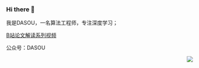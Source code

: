 ### Hi there 👋




我是DASOU，一名算法工程师，专注深度学习；

[B站论文解读系列视频](https://space.bilibili.com/414678948)

公众号：DASOU

<img align="right" src="https://github-readme-stats.vercel.app/api?username=DA-southampton&show_icons=true&icon_color=805AD5&text_color=718096&bg_color=ffffff&hide_title=true" />


<!--
**DA-southampton/DA-southampton** is a ✨ _special_ ✨ repository because its `README.md` (this file) appears on your GitHub profile.

Here are some ideas to get you started:

- 🔭 I’m currently working on ...
- 🌱 I’m currently learning ...
- 👯 I’m looking to collaborate on ...
- 🤔 I’m looking for help with ...
- 💬 Ask me about ...
- 📫 How to reach me: ...
- 😄 Pronouns: ...
- ⚡ Fun fact: ...
-->
